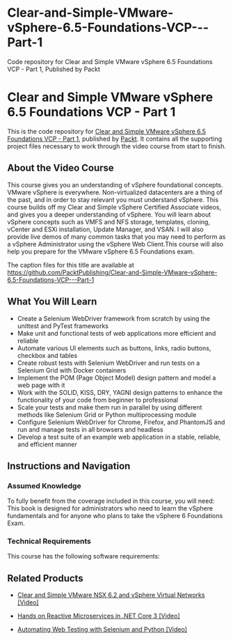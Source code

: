 


# Clear-and-Simple-VMware-vSphere-6.5-Foundations-VCP---Part-1
Code repository for Clear and Simple VMware vSphere 6.5 Foundations VCP - Part 1, Published by Packt
# Clear and Simple VMware vSphere 6.5 Foundations VCP - Part 1
This is the code repository for [Clear and Simple VMware vSphere 6.5 Foundations VCP - Part 1](https://www.packtpub.com/web-development/automating-web-testing-selenium-and-python-video?utm_source=github&utm_medium=repository&utm_campaign=9781789614473), published by [Packt](https://www.packtpub.com/?utm_source=github). It contains all the supporting project files necessary to work through the video course from start to finish.
## About the Video Course
This course gives you an understanding of vSphere foundational concepts. VMware vSphere is everywhere. Non-virtualized datacenters are a thing of the past, and in order to stay relevant you must understand vSphere. This course builds off my Clear and Simple vSphere Certified Associate videos, and gives you a deeper understanding of vSphere. You will learn about vSphere concepts such as VMFS and NFS storage, templates, cloning, vCenter and ESXi installation, Update Manager, and VSAN. I will also provide live demos of many common tasks that you may need to perform as a vSphere Administrator using the vSphere Web Client.This course will also help you prepare for the VMware vSphere 6.5 Foundations exam. 

The caption files for this title are available at https://github.com/PacktPublishing/Clear-and-Simple-VMware-vSphere-6.5-Foundations-VCP---Part-1

<H2>What You Will Learn</H2>
<DIV class=book-info-will-learn-text>
<UL>
<LI>Create a Selenium WebDriver framework from scratch by using the unittest and PyTest frameworks 
<LI>Make unit and functional tests of web applications more efficient and reliable 
<LI>Automate various UI elements such as buttons, links, radio buttons, checkbox and tables 
<LI>Create robust tests with Selenium WebDriver and run tests on a Selenium Grid with Docker containers 
<LI>Implement the POM (Page Object Model) design pattern and model a web page with it 
<LI>Work with the SOLID, KISS, DRY, YAGNI design patterns to enhance the functionality of your code from beginner to professional 
<LI>Scale your tests and make them run in parallel by using different methods like Selenium Grid or Python multiprocessing module 
<LI>Configure Selenium WebDriver for Chrome, Firefox, and PhantomJS and run and manage tests in all browsers and headless 
<LI>Develop a test suite of an example web application in a stable, reliable, and efficient manner </LI></UL></DIV>

## Instructions and Navigation
### Assumed Knowledge
To fully benefit from the coverage included in this course, you will need:<br/>
This book is designed for administrators who need to learn the vSphere fundamentals and for anyone who plans to take the vSphere 6 Foundations Exam.
### Technical Requirements
This course has the following software requirements:<br/>
   

## Related Products
* [Clear and Simple VMware NSX 6.2 and vSphere Virtual Networks [Video]](https://www.packtpub.com/web-development/automating-web-testing-selenium-and-python-video?utm_source=github&utm_medium=repository&utm_campaign=9781789614473)

* [Hands on Reactive Microservices in .NET Core 3 [Video]](https://www.packtpub.com/web-development/automating-web-testing-selenium-and-python-video?utm_source=github&utm_medium=repository&utm_campaign=9781789614473)

* [Automating Web Testing with Selenium and Python [Video]](https://www.packtpub.com/web-development/automating-web-testing-selenium-and-python-video?utm_source=github&utm_medium=repository&utm_campaign=9781789614473)

